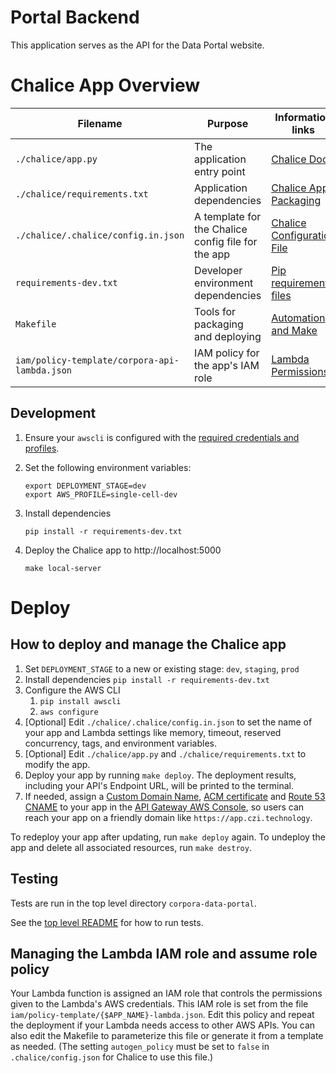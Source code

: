 # Portal Backend

This application serves as the API for the Data Portal website.

# Chalice App Overview

Filename                  | Purpose                           | Information links
--------------------------|-----------------------------------|------------------------------------------
`./chalice/app.py`                  |The application entry point        | [Chalice Docs](https://chalice.readthedocs.io/en/latest/)
`./chalice/requirements.txt`        |Application dependencies           | [Chalice App Packaging](https://chalice.readthedocs.io/en/latest/topics/packaging.html)
`./chalice/.chalice/config.in.json`	|A template for the Chalice config file for the app    | [Chalice Configuration File](https://chalice.readthedocs.io/en/latest/topics/configfile.html)
`requirements-dev.txt`    |Developer environment dependencies | [Pip requirements files](https://pip.readthedocs.io/en/1.1/requirements.html)
`Makefile`                |Tools for packaging and deploying  | [Automation and Make](https://swcarpentry.github.io/make-novice/)
`iam/policy-template/corpora-api-lambda.json`|IAM policy for the app's IAM role  | [Lambda Permissions](https://docs.aws.amazon.com/lambda/latest/dg/intro-permission-model.html)

## Development
1.  Ensure your `awscli` is configured with the
    [required credentials and profiles](https://github.com/chanzuckerberg/corpora-data-portal#configuration).

1.  Set the following environment variables:

    ```shell
    export DEPLOYMENT_STAGE=dev
    export AWS_PROFILE=single-cell-dev
    ```

1.  Install dependencies

     ```shell
     pip install -r requirements-dev.txt
     ```

1.  Deploy the Chalice app to http://localhost:5000

     ```shell
     make local-server
     ```

# Deploy
## How to deploy and manage the Chalice app
1. Set `DEPLOYMENT_STAGE` to a new or existing stage: `dev`, `staging`, `prod`
1. Install dependencies `pip install -r requirements-dev.txt`
1. Configure the AWS CLI
    1. `pip install awscli`
    1. `aws configure`
1. [Optional] Edit `./chalice/.chalice/config.in.json` to set the name of your app and Lambda settings like memory, timeout, reserved
   concurrency, tags, and environment variables.
1. [Optional] Edit `./chalice/app.py` and `./chalice/requirements.txt` to modify the app.
1. Deploy your app by running `make deploy`. The deployment results, including your API's Endpoint URL, will be
   printed to the terminal.
1. If needed, assign
   a [Custom Domain Name](https://docs.aws.amazon.com/apigateway/latest/developerguide/how-to-custom-domains.html),
   [ACM certificate](https://aws.amazon.com/certificate-manager/) and [Route 53 CNAME](https://aws.amazon.com/route53/)
   to your app in the [API Gateway AWS Console](https://console.aws.amazon.com/apigateway/home#/custom-domain-names),
   so users can reach your app on a friendly domain like `https://app.czi.technology`.

To redeploy your app after updating, run `make deploy` again. To undeploy the app and delete all associated resources,
run `make destroy`.

## Testing
Tests are run in the top level directory `corpora-data-portal`.

See the [top level README](https://github.com/chanzuckerberg/corpora-data-portal/blob/master/README.md#testing)
for how to run tests.

## Managing the Lambda IAM role and assume role policy
Your Lambda function is assigned an IAM role that controls the permissions given to the Lambda's AWS credentials. This
IAM role is set from the file `iam/policy-template/{$APP_NAME}-lambda.json`. Edit this policy and repeat the deployment
if your Lambda needs access to other AWS APIs. You can also edit the Makefile to parameterize this file or generate 
it from a template as needed. (The setting `autogen_policy` must be set to `false` in `.chalice/config.json` for 
Chalice to use this file.)
